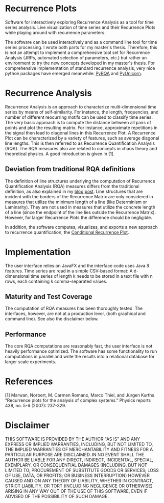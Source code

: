 # Recurrence Plots
Software for interactively exploring Recurrence Analysis as a tool for time series analysis. Live visualization of time series and their Recurrence Plots while playing around with recurrence parameters.

The software can be used interactively and as a command line tool for time series processing. I wrote both parts for my master's thesis. Therefore, this is not an attempt to implement a comprehensive tool set for Recurrence Analysis (JRPs, automated selection of parameters, etc.) but rather an environment to try the new concepts developed in my master's thesis. For comprehensive implementation of standard recurrence analysis, very nice python packages have emerged meanwhile: [PyRQA](https://pypi.org/project/PyRQA/) and [PyUnicorn](http://www.pik-potsdam.de/~donges/pyunicorn/).

# Recurrence Analysis

Recurrence Analysis is an approach to characterize multi-dimensional time series by means of self-similarity. For instance, the length, frequencies, and number of different reocurring motifs can be used to classify time series. The very basic approach is to compute the distance between all pairs of points and plot the resulting matrix. For instance, approximate repetitions in the signal then lead to diagonal lines in this Recurrence Plot. A Recurrence Plot can be characterized by a variety of features, such as average diagonal line lengths. This is then referred to as Recurrence Quantification Analysis (RQA). The RQA measures also are related to concepts in chaos theory and theoretical physics. A good introduction is given in [1].

## Deviation from traditional RQA definitions
The definition of line structures underlying the computation of Recurrence Quantification Analysis (RQA) measures differs from the traditional definition, as also explained in my [blog post](http://carl-witt.de/edge-cases-in-rqa/).
Line structures that are incident with the borders of the Recurrence Matrix are only considered in measures that utilize the minimum length of a line (like Determinism or Laminarity).
They are not used in measures that utilize the concrete length of a line (since the endpoint of the line lies outside the Recurrence Matrix).
However, for larger Recurrence Plots the difference should be negligible.

In addition, the software computes, visualizes, and exports a new approach to recurrence quantification, the [Conditional Recurrence Plot](http://carl-witt.de/conditional-recurrence-time/).

# Implementation

The user interface relies on JavaFX and the interface code uses Java 8 features.
Time series are read in a simple CSV-based format: A d-dimensional time series of length k needs to be stored in a text file with n rows, each containing k comma-separated values.

## Maturity and Test Coverage

The computation of RQA measures has been thoroughly tested. The interfaces, however, are not at a production level, (both graphical and command line). See also the disclaimer below.

## Performance
The core RQA computations are reasonably fast, the user interface is not heavily performance optimized.
The software has some functionality to run computations in parallel and write the results into a relational database for larger scale experiments. 

# References

[1] Marwan, Norbert, M. Carmen Romano, Marco Thiel, and Jürgen Kurths. "Recurrence plots for the analysis of complex systems." Physics reports 438, no. 5-6 (2007): 237-329.

# Disclaimer

THIS SOFTWARE IS PROVIDED BY THE AUTHOR "AS IS" AND ANY EXPRESS OR IMPLIED WARRANTIES, INCLUDING, BUT NOT LIMITED TO, THE IMPLIED WARRANTIES OF MERCHANTABILITY AND FITNESS FOR A PARTICULAR PURPOSE ARE DISCLAIMED. IN NO EVENT SHALL THE AUTHOR BE LIABLE FOR ANY DIRECT, INDIRECT, INCIDENTAL, SPECIAL, EXEMPLARY, OR CONSEQUENTIAL DAMAGES (INCLUDING, BUT NOT LIMITED TO, PROCUREMENT OF SUBSTITUTE GOODS OR SERVICES; LOSS OF USE, DATA, OR PROFITS; OR BUSINESS INTERRUPTION) HOWEVER CAUSED AND ON ANY THEORY OF LIABILITY, WHETHER IN CONTRACT, STRICT LIABILITY, OR TORT (INCLUDING NEGLIGENCE OR OTHERWISE) ARISING IN ANY WAY OUT OF THE USE OF THIS SOFTWARE, EVEN IF ADVISED OF THE POSSIBILITY OF SUCH DAMAGE.
